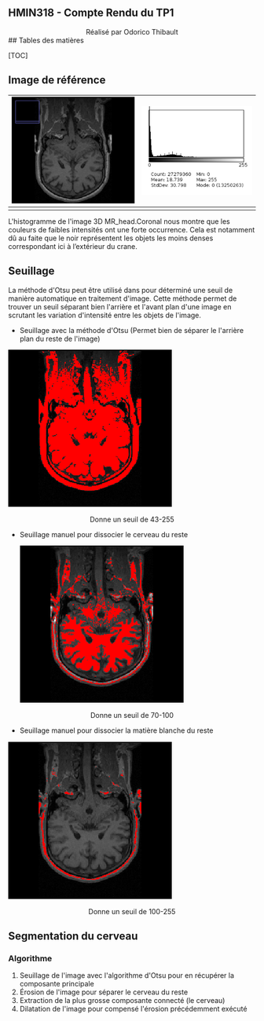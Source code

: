 ## 	HMIN318 - Compte Rendu du TP1

<center>Réalisé par <bold>Odorico Thibault</bold></center>
## Tables des matières

[TOC]

## Image de référence

| ![Screenshot_20191002_194202](.README.assets/Screenshot_20191002_194202.png) | ![Screenshot_20191002_194306](.README.assets/Screenshot_20191002_194306-1570045356888.png) |
| ------------------------------------------------------------ | ------------------------------------------------------------ |
|                                                              |                                                              |

L'histogramme de l'image 3D MR_head.Coronal nous montre que les couleurs de faibles intensités ont une forte occurrence. Cela est notamment dû au faite que le noir représentent les objets les moins denses correspondant ici à l’extérieur du crane.

## Seuillage

La méthode d'Otsu peut être utilisé dans pour déterminé une seuil de manière automatique en traitement d'image. Cette méthode permet de trouver un seuil séparant bien l'arrière et l'avant plan d'une image en scrutant les variation d'intensité entre les objets de l'image.

- Seuillage avec la méthode d'Otsu (Permet bien de séparer le l'arrière plan du reste de l'image)

![Screenshot_20191002_221245](.README.assets/Screenshot_20191002_221245.png)

<center>Donne un seuil de 43-255</center>

- Seuillage manuel pour dissocier le cerveau du reste

  ![Screenshot_20191002_222402](.README.assets/Screenshot_20191002_222402.png)

<center>Donne un seuil de 70-100</center>

- Seuillage manuel pour dissocier la matière blanche du reste

![Screenshot_20191002_222629](.README.assets/Screenshot_20191002_222629.png)

<center>Donne un seuil de 100-255</center>

## Segmentation du cerveau

### Algorithme

1. Seuillage de l'image avec l'algorithme d'Otsu pour en récupérer la composante principale
2. Érosion de l'image pour séparer le cerveau du reste
3. Extraction de la plus grosse composante connecté (le cerveau)
4. Dilatation de l'image pour compensé l'érosion précédemment exécuté


